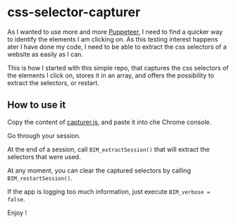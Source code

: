 # css-selector-capturer

As I wanted to use more and more [Puppeteer](https://pptr.dev/), I need to find a quicker way to identify the
elements I am clicking on.
As this testing interest happens ater I have done my code, I need to be able to extract the css selectors of a website
as easily as I can.

This is how I started with this simple repo, that captures the css selectors of the elements I click on, stores it in an
array, and offers the possibility to extract the selectors, or restart.

## How to use it

Copy the content of [capturer.js](capturer.js), and paste it into che Chrome console.

Go through your session.

At the end of a session, call `BIM_extractSession()` that will extract the selectors that were used.

At any moment, you can clear the captured selectors by calling `BIM_restartSession()`.
 
 If the app is logging too much information, just execute `BIM_verbose = false`.
 
 Enjoy !
